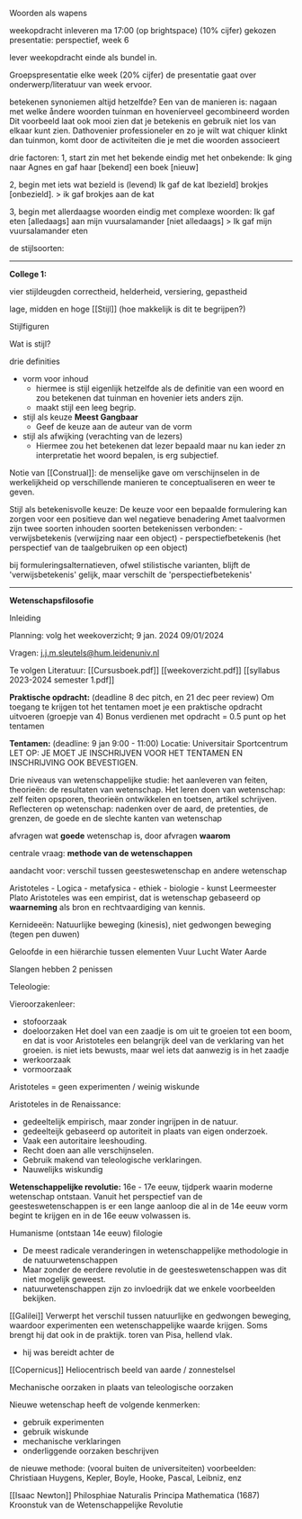 
Woorden als wapens

weekopdracht inleveren ma 17:00 (op brightspace) (10% cijfer)
gekozen presentatie: perspectief, week 6

lever weekopdracht einde als bundel in.


Groepspresentatie elke week (20% cijfer)
	de presentatie gaat over onderwerp/literatuur van week ervoor.

betekenen synoniemen altijd hetzelfde?
Een van de manieren is: nagaan
met welke åndere woorden tuínman en hoveníerveel
gecombineerd worden
Dit voorbeeld laat ook mooi zien dat
je betekenis en gebruik niet los van elkaar kunt zien.
Dathovenier professioneler en zo je wilt wat chiquer
klinkt dan tuinmon, komt door de activiteiten die je
met die woorden associeert

drie factoren:
1, start zin met het bekende eindig met het onbekende:
Ik ging naar Agnes en gaf haar [bekend] een boek [nieuw]

2, begin met iets wat bezield is (levend)
Ik gaf de kat lbezield] brokjes [onbezield]. > ik gaf brokjes aan de kat

3, begin met allerdaagse woorden eindig met complexe woorden:
Ik gaf eten [alledaags] aan mijn vuursalamander [niet alledaags] > Ik gaf mijn vuursalamander eten

de stijlsoorten:



---

**College 1:**

vier stijldeugden
	correctheid, helderheid, versiering, gepastheid

lage, midden en hoge [[Stijl]]
(hoe makkelijk is dit te begrijpen?)

Stijlfiguren

Wat is stijl?

drie definities
- vorm voor inhoud 
	- hiermee is stijl eigenlijk hetzelfde als de definitie van een woord en zou betekenen dat tuinman en hovenier iets anders zijn.
	- maakt stijl een leeg begrip.
- stijl als keuze **Meest Gangbaar**
	- Geef de keuze aan de auteur van de vorm
- stijl als afwijking (verachting van de lezers)
	- Hiermee zou het betekenen dat lezer bepaald maar nu kan ieder zn interpretatie het woord bepalen, is erg subjectief.

Notie van [[Construal]]: de menselijke gave om verschijnselen in de werkelijkheid op verschillende manieren te conceptualiseren en weer te geven.

Stijl als betekenisvolle keuze:
	De keuze voor een bepaalde formulering kan zorgen voor een positieve dan wel negatieve benadering
	Amet taalvormen zijn twee soorten inhouden soorten betekenissen verbonden:
		- verwijsbetekenis (verwijzing naar een object)
		- perspectiefbetekenis (het perspectief van de taalgebruiken op een object)

bij formuleringsalternatieven, ofwel stilistische varianten, blijft de 'verwijsbetekenis' gelijk, maar verschilt de 'perspectiefbetekenis'

----

**Wetenschapsfilosofie**

Inleiding

Planning:
volg het weekoverzicht;
9 jan. 2024 09/01/2024

Vragen:
j.j.m.sleutels@hum.leidenuniv.nl

Te volgen Literatuur:
[[Cursusboek.pdf]]
[[weekoverzicht.pdf]]
[[syllabus 2023-2024 semester 1.pdf]]


**Praktische opdracht:** (deadline 8 dec pitch, en 21 dec peer review)
Om toegang te krijgen tot het tentamen moet je een praktische opdracht uitvoeren (groepje van 4)
Bonus verdienen met opdracht = 0.5 punt op het tentamen

**Tentamen:** (deadline: 9 jan 9:00 - 11:00)
Locatie: Universitair Sportcentrum
LET OP: JE MOET JE INSCHRIJVEN VOOR HET TENTAMEN EN INSCHRIJVING OOK BEVESTIGEN.


Drie niveaus van wetenschappelijke studie:
	het aanleveren van feiten, theorieën: de resultaten van wetenschap.
	Het leren doen van wetenschap: zelf feiten opsporen, theorieën ontwikkelen en toetsen, artikel schrijven.
	Reflecteren op wetenschap: nadenken over de aard, de pretenties, de grenzen, de goede en de slechte kanten van wetenschap

afvragen wat **goede** wetenschap is, door afvragen **waarom**

centrale vraag: **methode van de wetenschappen**

aandacht voor: verschil tussen geesteswetenschap en andere wetenschap

Aristoteles
	- Logica
	- metafysica
	- ethiek
	- biologie
	- kunst
Leermeester Plato
Aristoteles was een empirist, dat is wetenschap gebaseerd op **waarneming** als bron en rechtvaardiging van kennis.

Kernideeën:
Natuurlijke beweging (kinesis), niet gedwongen beweging (tegen pen duwen)

Geloofde in een hiërarchie tussen elementen
Vuur
Lucht
Water
Aarde

Slangen hebben 2 penissen

Teleologie:

Vieroorzakenleer:
- stofoorzaak
- doeloorzaken
	Het doel van een zaadje is om uit te groeien tot een boom, en dat is voor Aristoteles een belangrijk deel van de verklaring van het groeien.
	is niet iets bewusts, maar wel iets dat aanwezig is in het zaadje
- werkoorzaak
- vormoorzaak

Aristoteles = geen experimenten / weinig wiskunde


Aristoteles in de Renaissance:
- gedeeltelijk empirisch, maar zonder ingrijpen in de natuur.
- gedeelteijk gebaseerd op autoriteit in plaats van eigen onderzoek.
- Vaak een autoritaire leeshouding.
- Recht doen aan alle verschijnselen.
- Gebruik makend van teleologische verklaringen.
- Nauwelijks wiskundig

**Wetenschappelijke revolutie:**
16e - 17e eeuw, tijdperk waarin moderne wetenschap ontstaan.
Vanuit het perspectief van de geesteswetenschappen is er een lange aanloop die al in de 14e eeuw vorm begint te krijgen en in de 16e eeuw volwassen is.

Humanisme (ontstaan 14e eeuw)
filologie

- De meest radicale veranderingen in wetenschappelijke methodologie in de natuurwetenschappen
- Maar zonder de eerdere revolutie in de geesteswetenschappen was dit niet mogelijk geweest.
- natuurwetenschappen zijn zo invloedrijk dat we enkele voorbeelden bekijken.

[[Galilei]]
Verwerpt het verschil tussen natuurlijke en gedwongen beweging, waardoor experimenten een wetenschappelijke waarde krijgen.
Soms brengt hij dat ook in de praktijk. toren van Pisa, hellend vlak.
- hij was bereidt achter de 

[[Copernicus]]
Heliocentrisch beeld van aarde / zonnestelsel

Mechanische oorzaken in plaats van teleologische oorzaken

Nieuwe wetenschap heeft de volgende kenmerken:
- gebruik experimenten
- gebruik wiskunde
- mechanische verklaringen
- onderliggende oorzaken beschrijven

de nieuwe methode: (vooral buiten de universiteiten)
voorbeelden: Christiaan Huygens, Kepler, Boyle, Hooke, Pascal, Leibniz, enz

[[Isaac Newton]]
Philosphiae Naturalis Principa Mathematica (1687)
Kroonstuk van de Wetenschappelijke Revolutie



















